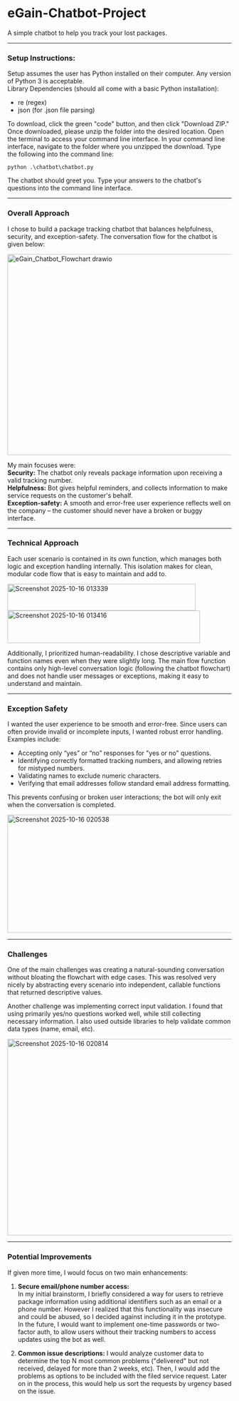 # eGain-Chatbot-Project
A simple chatbot to help you track your lost packages.

---

### Setup Instructions:
Setup assumes the user has Python installed on their computer. Any version of Python 3 is acceptable.  
Library Dependencies (should all come with a basic Python installation): 
- re (regex)
- json (for .json file parsing)  

To download, click the green "code" button, and then click "Download ZIP." Once downloaded, please unzip the folder into the desired location. Open the terminal to access your command line interface. In your command line interface, navigate to the folder where you unzipped the download. Type the following into the command line:  

`python .\chatbot\chatbot.py`    

The chatbot should greet you. Type your answers to the chatbot's questions into the command line interface. 

---

### Overall Approach

I chose to build a package tracking chatbot that balances helpfulness, security, and exception-safety. The conversation flow for the chatbot is given below:

<img width="936" height="451" alt="eGain_Chatbot_Flowchart drawio" src="https://github.com/user-attachments/assets/4692b4d7-b9c5-4137-8104-aaf81f974d24" />


My main focuses were:  
**Security:** The chatbot only reveals package information upon receiving a valid tracking number.   
**Helpfulness:** Bot gives helpful reminders, and collects information to make service requests on the customer's behalf.  
**Exception-safety:** A smooth and error-free user experience reflects well on the company – the customer should never have a broken or buggy interface.   

---

### Technical Approach

Each user scenario is contained in its own function, which manages both logic and exception handling internally. This isolation makes for clean, modular code flow that is easy to maintain and add to. 

<img width="423" height="60" alt="Screenshot 2025-10-16 013339" src="https://github.com/user-attachments/assets/0b9f1b7c-dcab-4abf-8658-77221419e7ef" />

<img width="433" height="73" alt="Screenshot 2025-10-16 013416" src="https://github.com/user-attachments/assets/2c985818-482a-4aea-a8e5-fac8b0e976f7" />

Additionally, I prioritized human-readability. I chose descriptive variable and function names even when they were slightly long. The main flow function contains only high-level conversation logic (following the chatbot flowchart) and does not handle user messages or exceptions, making it easy to understand and maintain. 

---

### Exception Safety
  
I wanted the user experience to be smooth and error-free. Since users can often provide invalid or incomplete inputs, I wanted robust error handling. Examples include:

- Accepting only “yes” or “no” responses for "yes or no" questions.
- Identifying correctly formatted tracking numbers, and allowing retries for mistyped numbers.
- Validating names to exclude numeric characters.
- Verifying that email addresses follow standard email address formatting.

This prevents confusing or broken user interactions; the bot will only exit when the conversation is completed.

<img width="1089" height="265" alt="Screenshot 2025-10-16 020538" src="https://github.com/user-attachments/assets/107b482a-27d5-4fad-be7e-b1c708987cbe" />

---

### Challenges

One of the main challenges was creating a natural-sounding conversation without bloating the flowchart with edge cases. This was resolved very nicely by abstracting every scenario into independent, callable functions that returned descriptive values.

Another challenge was implementing correct input validation. I found that using primarily yes/no questions worked well, while still collecting necessary information. I also used outside libraries to help validate common data types (name, email, etc).

<img width="1074" height="441" alt="Screenshot 2025-10-16 020814" src="https://github.com/user-attachments/assets/27c647f8-ad1c-40e8-acce-d73e35dff056" />

---

### Potential Improvements

If given more time, I would focus on two main enhancements:

1. **Secure email/phone number access:**   
   In my initial brainstorm, I briefly considered a way for users to retrieve package information using additional identifiers such as an email or a phone number. However I realized that this functionality was insecure and could be abused, so I decided against including it in the prototype. In the future, I would want to implement one-time passwords or two-factor auth, to allow users without their tracking numbers to access updates using the bot as well.

2. **Common issue descriptions:**
   I would analyze customer data to determine the top N most common problems ("delivered" but not received, delayed for more than 2 weeks, etc). Then, I would add the problems as options to be included with the filed service request. Later on in the process, this would help us sort the requests by urgency based on the issue.


